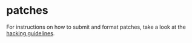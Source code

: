 patches
=======
For instructions on how to submit and format patches, take a look at the
[hacking guidelines](//suckless.org/hacking).
